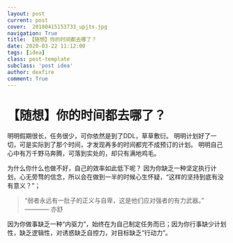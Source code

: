 ```yaml
---
layout: post
current: post
cover:  20180415153733_upjts.jpg
navigation: True
title: 【随想】你的时间都去哪了？
date: 2020-03-22 11:12:00
tags: [idea]
class: post-template
subclass: 'post idea'
author: dexfire
comment: True
---
```


# 【随想】你的时间都去哪了？

明明假期很长，任务很少，可你依然是到了DDL，草草敷衍。
明明计划好了一切，可是实际到了那个时间，才发现再多的时间都完不成预订的计划。
明明自己心中有万千野马奔腾，可落到实处的，却只有满地鸡毛。

为什么你什么也做不好，自己的效率如此低下呢？
因为你缺乏一种坚定执行计划，心无旁骛的信念，所以会在做到一半的时候心生怀疑，“这样的坚持到底有没有意义？”；

> “弱者永远有一肚子的正义与自卑，这是他们应对强者的有力武器。”
>                                      ———— 亦舒

因为你做事缺乏一种“内驱力”，始终在为自己制定任务而已；因为你行事缺少计划性，缺乏逻辑性，对诱惑缺乏自控力，对目标缺乏“行动力”。
